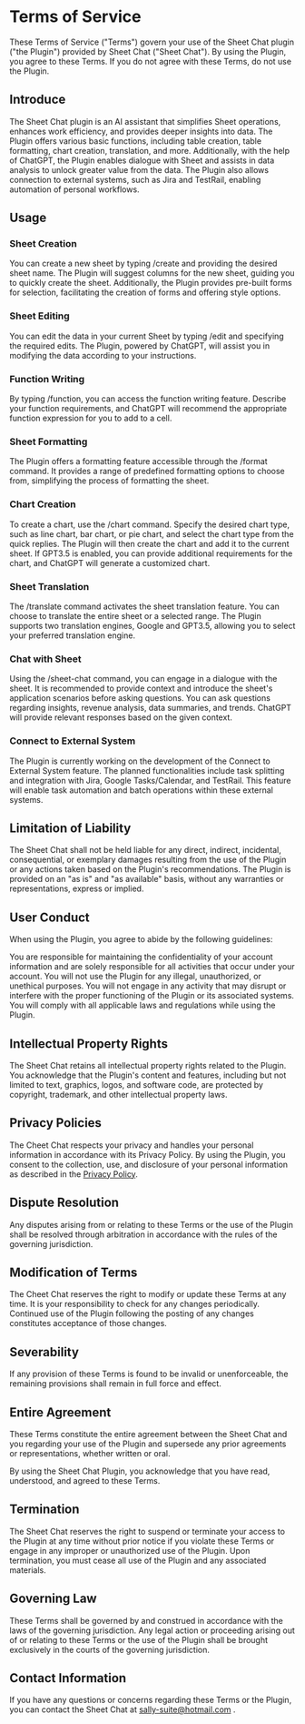 # Terms of Service

These Terms of Service ("Terms") govern your use of the Sheet Chat plugin ("the Plugin") provided by Sheet Chat ("Sheet Chat"). By using the Plugin, you agree to these Terms. If you do not agree with these Terms, do not use the Plugin.

## Introduce

The Sheet Chat plugin is an AI assistant that simplifies Sheet operations, enhances work efficiency, and provides deeper insights into data. The Plugin offers various basic functions, including table creation, table formatting, chart creation, translation, and more. Additionally, with the help of ChatGPT, the Plugin enables dialogue with Sheet and assists in data analysis to unlock greater value from the data. The Plugin also allows connection to external systems, such as Jira and TestRail, enabling automation of personal workflows.

## Usage

### Sheet Creation

You can create a new sheet by typing /create and providing the desired sheet name. The Plugin will suggest columns for the new sheet, guiding you to quickly create the sheet. Additionally, the Plugin provides pre-built forms for selection, facilitating the creation of forms and offering style options.

### Sheet Editing

You can edit the data in your current Sheet by typing /edit and specifying the required edits. The Plugin, powered by ChatGPT, will assist you in modifying the data according to your instructions.

### Function Writing

By typing /function, you can access the function writing feature. Describe your function requirements, and ChatGPT will recommend the appropriate function expression for you to add to a cell.

### Sheet Formatting

The Plugin offers a formatting feature accessible through the /format command. It provides a range of predefined formatting options to choose from, simplifying the process of formatting the sheet.

### Chart Creation

To create a chart, use the /chart command. Specify the desired chart type, such as line chart, bar chart, or pie chart, and select the chart type from the quick replies. The Plugin will then create the chart and add it to the current sheet. If GPT3.5 is enabled, you can provide additional requirements for the chart, and ChatGPT will generate a customized chart.

### Sheet Translation

The /translate command activates the sheet translation feature. You can choose to translate the entire sheet or a selected range. The Plugin supports two translation engines, Google and GPT3.5, allowing you to select your preferred translation engine.

### Chat with Sheet

Using the /sheet-chat command, you can engage in a dialogue with the sheet. It is recommended to provide context and introduce the sheet's application scenarios before asking questions. You can ask questions regarding insights, revenue analysis, data summaries, and trends. ChatGPT will provide relevant responses based on the given context.

### Connect to External System

The Plugin is currently working on the development of the Connect to External System feature. The planned functionalities include task splitting and integration with Jira, Google Tasks/Calendar, and TestRail. This feature will enable task automation and batch operations within these external systems.

## Limitation of Liability

The Sheet Chat shall not be held liable for any direct, indirect, incidental, consequential, or exemplary damages resulting from the use of the Plugin or any actions taken based on the Plugin's recommendations. The Plugin is provided on an "as is" and "as available" basis, without any warranties or representations, express or implied.

## User Conduct

When using the Plugin, you agree to abide by the following guidelines:

You are responsible for maintaining the confidentiality of your account information and are solely responsible for all activities that occur under your account.
You will not use the Plugin for any illegal, unauthorized, or unethical purposes.
You will not engage in any activity that may disrupt or interfere with the proper functioning of the Plugin or its associated systems.
You will comply with all applicable laws and regulations while using the Plugin.

## Intellectual Property Rights

The Sheet Chat retains all intellectual property rights related to the Plugin. You acknowledge that the Plugin's content and features, including but not limited to text, graphics, logos, and software code, are protected by copyright, trademark, and other intellectual property laws.

## Privacy Policies

The Cheet Chat respects your privacy and handles your personal information in accordance with its Privacy Policy. By using the Plugin, you consent to the collection, use, and disclosure of your personal information as described in the [Privacy Policy](https://www.sally.bot/legal/privacy).

## Dispute Resolution

Any disputes arising from or relating to these Terms or the use of the Plugin shall be resolved through arbitration in accordance with the rules of the governing jurisdiction.

## Modification of Terms

The Cheet Chat reserves the right to modify or update these Terms at any time. It is your responsibility to check for any changes periodically. Continued use of the Plugin following the posting of any changes constitutes acceptance of those changes.

## Severability

If any provision of these Terms is found to be invalid or unenforceable, the remaining provisions shall remain in full force and effect.

## Entire Agreement

These Terms constitute the entire agreement between the Sheet Chat and you regarding your use of the Plugin and supersede any prior agreements or representations, whether written or oral.

By using the Sheet Chat Plugin, you acknowledge that you have read, understood, and agreed to these Terms.

## Termination

The Sheet Chat reserves the right to suspend or terminate your access to the Plugin at any time without prior notice if you violate these Terms or engage in any improper or unauthorized use of the Plugin. Upon termination, you must cease all use of the Plugin and any associated materials.

## Governing Law

These Terms shall be governed by and construed in accordance with the laws of the governing jurisdiction. Any legal action or proceeding arising out of or relating to these Terms or the use of the Plugin shall be brought exclusively in the courts of the governing jurisdiction.

## Contact Information

If you have any questions or concerns regarding these Terms or the Plugin, you can contact the Sheet Chat at sally-suite@hotmail.com .
